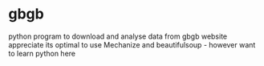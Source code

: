gbgb
====

python program to download and analyse data from gbgb website
appreciate its optimal to use Mechanize and beautifulsoup - however want to learn python here
